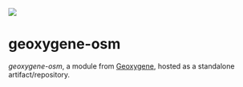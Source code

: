 [![](https://jitpack.io/v/GeOxygene/geoxygene-osm.svg)](https://jitpack.io/#GeOxygene/geoxygene-osm)

# geoxygene-osm

_geoxygene-osm_, a module from [Geoxygene](https://github.com/IGNF/geoxygene), hosted as a standalone artifact/repository.

